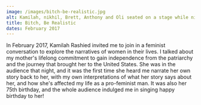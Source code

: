 ```yaml
---
image: /images/bitch-be-realistic.jpg
alt: Kamilah, nikhil, Brett, Anthony and Oli seated on a stage while nikhil speaks into a microphone. A large photo of Willow Smith standing in a dramatic pose is projected behind them.
title: Bitch, Be Realistic
dates: February 2017
---
```

In February 2017, Kamilah Rashied invited me to join in a feminist conversation to explore the narratives of women in their lives. I talked about my mother's lifelong commitment to gain independence from the patriarchy and the journey that brought her to the United States. She was in the audience that night, and it was the first time she heard me narrate her own story back to her, with my own interpretations of what her story says about her, and how she's affected my life as a pro-feminist man. It was also her 75th birthday, and the whole audience indulged me in singing happy birthday to her!

